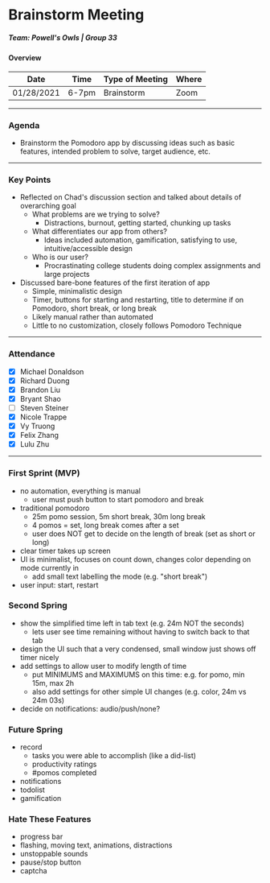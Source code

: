 # Brainstorm Meeting
##### Team: Powell's Owls | Group 33
#### Overview
| Date       | Time      | Type of Meeting   | Where   |
| ---------- | --------- | ----------------- | ------- |
| 01/28/2021 | 6-7pm     | Brainstorm        | Zoom    |

---

### Agenda
- Brainstorm the Pomodoro app by discussing ideas such as basic features, intended problem to solve, target audience, etc.

---

### Key Points
- Reflected on Chad's discussion section and talked about details of overarching goal
  - What problems are we trying to solve?
    - Distractions, burnout, getting started, chunking up tasks
  - What differentiates our app from others?
    - Ideas included automation, gamification, satisfying to use, intuitive/accessible design
  - Who is our user?
    - Procrastinating college students doing complex assignments and large projects
- Discussed bare-bone features of the first iteration of app
  - Simple, minimalistic design
  - Timer, buttons for starting and restarting, title to determine if on Pomodoro, short break, or long break
  - Likely manual rather than automated
  - Little to no customization, closely follows Pomodoro Technique

---

### Attendance
- [x] Michael Donaldson
- [x] Richard Duong
- [x] Brandon Liu
- [x] Bryant Shao
- [ ] Steven Steiner
- [x] Nicole Trappe
- [x] Vy Truong
- [x] Felix Zhang
- [x] Lulu Zhu

---

### First Sprint (MVP)
- no automation, everything is manual
  - user must push button to start pomodoro and break
- traditional pomodoro
  - 25m pomo session, 5m short break, 30m long break
  - 4 pomos = set, long break comes after a set
  - user does NOT get to decide on the length of break (set as short or long)
- clear timer takes up screen
- UI is minimalist, focuses on count down, changes color depending on mode currently in
  - add small text labelling the mode (e.g. "short break")
- user input: start, restart

### Second Spring
- show the simplified time left in tab text (e.g. 24m NOT the seconds)
  - lets user see time remaining without having to switch back to that tab
- design the UI such that a very condensed, small window just shows off timer nicely
- add settings to allow user to modify length of time
  - put MINIMUMS and MAXIMUMS on this time: e.g. for pomo, min 15m, max 2h
  - also add settings for other simple UI changes (e.g. color, 24m vs 24m 03s)
- decide on notifications: audio/push/none?

### Future Spring
- record
  - tasks you were able to accomplish (like a did-list)
  - productivity ratings
  - #pomos completed
- notifications
- todolist
- gamification

### Hate These Features
- progress bar
- flashing, moving text, animations, distractions
- unstoppable sounds
- pause/stop button
- captcha


